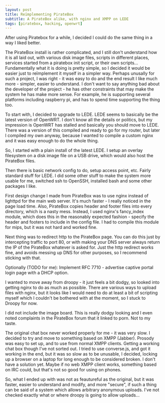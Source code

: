 ```yaml
---
layout: post
title: Reïmplementing PirateBox
subtitle: A PirateBox alike, with nginx and XMPP on LEDE
tags: [piratebox, hacking, openwrt]
---
```


After using Piratebox for a while, I decided I could do the same thing in a
way I liked better.

The PirateBox install is rather complicated, and I still don't understand how
it is all laid out, with various disk image files, scripts in different
places, services started from a piratebox init script, or their own
scripts... Fundamentally what it is doing is pretty simple, so I decided it
would be easier just to reïmplement it myself in a simpler way. Perhaps
unusally for such a project, I was right - it was easy to do and the end
result I like much more - simpler, easier to understand. I don't want to say
anything bad about the developer of the project - he has other constraints
that may make the system he has make more sense. For example, he is supporting
several platforms including raspberry pi, and has to spend time supporting the
thing too.

To start with, I decided to upgrade to LEDE. LEDE seems to basically be the
latest version of OpenWRT. I don't know all the details or politics, but my
impression is OpenWRT has stalled and basically you should move to LEDE. There
was a version of this compiled and ready to go for my router, but later I
compiled my own anyway, because I wanted to compile a custom nginx and it was
easy enough to do the whole thing.

So, I started with a plain install of the latest LEDE. I setup an overlay
filesystem on a disk image file on a USB drive, which would also host the
PirateBox files.

Then there is basic network config to do, setup access point, etc. Fairly
standard stuff for LEDE. I did some other stuff to make the system more usable
for me, switched ssh to OpenSSH, installed bash and some other packages I
like.

First design change I made from PirateBox was to use nginx instead of lighttpd
for the main web server. It's much faster - I really noticed in the page load
time. Also, PirateBox copies header and footer files into every directory,
which is a nasty mess. Instead, I used nginx's fancy_index module, which does
this in the reasonably expected fashion - specify the header and footers to
include in the config file. I had to compile this module for mips, but it was
not hard and worked fine.

Next thing was to redirect http to the PirateBox page. You can do this just by
intercepting traffic to port 80, or with making your DNS server always return
the IP of the PirateBox whatever is asked for. Just the http redirect works
fine, and avoids messing up DNS for other purposes, so I recommend sticking
with that.

Optionally (TODO for me): Implement RFC 7710 - advertise captive portal login
page with a DHCP option.

I wanted to move away from droopy - it just feels a bit dodgy, so looked into
getting nginx to do as much as possible. There are various ways to upload
files with nginx, but it looks like I would need to do at least a bit of
scripting myself which I couldn't be bothered with at the moment, so I stuck
to Droopy for now.

I did not include the image board. This is really dodgy looking and I even
noted complaints in the PirateBox forum that it linked to porn. Not to my taste.

The original chat box never worked properly for me - it was very slow. I
decided to try and move to something based on XMPP (Jabber). Prosody was easy
to set up, and to use from normal XMPP clients. Getting a working chat box
though I've not sorted out. I tried to use converse.js, and got it working in
the end, but it was so slow as to be unusable, I decided, locking up a browser
on a laptop for long enough to be considered broken. I don't have a solution
yet. Maybe if no web XMPP client works, something based on IRC could, but
that's not so good for using on phones.

So, what I ended up with was not as feautureful as the original, but it was
faster, easier to understand and modify, and more "secure", if such a thing
can be said of a system which allows arbitrary anonymous uploads. I've not
checked exactly what or where droopy is going to allow uploads...
